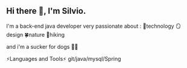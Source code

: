 ## Hi there 👋, I'm Silvio. 



I'm a back-end java developer
very passionate about :
👾technology
🪞design
🍀nature
🥾hiking


and i'm a sucker for dogs 🐶🐾


⚡Languages and Tools⚡ git/java/mysql/Spring



